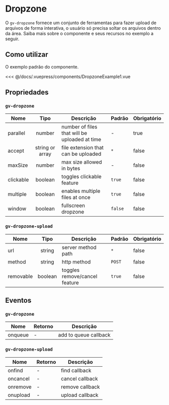 # Dropzone

O `gv-dropzone` fornece um conjunto de ferramentas para fazer upload de arquivos de forma interativa, o usuário só precisa soltar os arquivos dentro da área. Saiba mais sobre o componente e seus recursos no exemplo a seguir.

## Como utilizar

O exemplo padrão do componente.

<dropzone-example-1 />

<<< @/docs/.vuepress/components/DropzoneExample1.vue

## Propriedades

### `gv-dropzone`

| Nome      |      Tipo       | Descrição                                     | Padrão  | Obrigatório |
| --------- | :-------------: | --------------------------------------------- | ------- | ----------- |
| parallel  |     number      | number of files that will be uploaded at time | -       | true        |
| accept    | string or array | file extension that can be uploaded           | `*`     | false       |
| maxSize   |     number      | max size allowed in bytes                     | -       | false       |
| clickable |     boolean     | toggles clickable feature                     | `true`  | false       |
| multiple  |     boolean     | enables multiple files at once                | `true`  | false       |
| window    |     boolean     | fullscreen dropzone                           | `false` | false       |

### `gv-dropzone-upload`

| Nome      |  Tipo   | Descrição                     | Padrão | Obrigatório |
| --------- | :-----: | ----------------------------- | ------ | ----------- |
| url       | string  | server method path            | `*`    | false       |
| method    | string  | http method                   | `POST` | false       |
| removable | boolean | toggles remove/cancel feature | `true` | false       |

## Eventos

### `gv-dropzone`

| Nome    | Retorno | Descrição             |
| ------- | ------- | --------------------- |
| onqueue | -       | add to queue callback |

### `gv-dropzone-upload`

| Nome     | Retorno | Descrição       |
| -------- | ------- | --------------- |
| onfind   | -       | find callback   |
| oncancel | -       | cancel callback |
| onremove | -       | remove callback |
| onupload | -       | upload callback |
